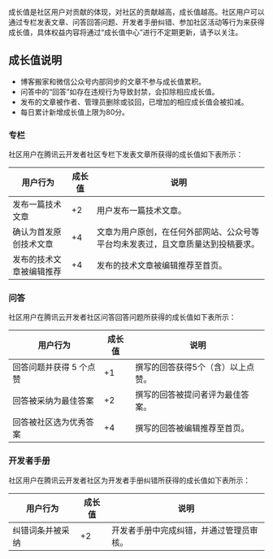 
成长值是社区用户对贡献的体现，对社区的贡献越高，成长值越高。社区用户可以通过专栏发表文章、问答回答问题、开发者手册纠错、参加社区活动等行为来获得成长值，具体权益内容将通过“成长值中心”进行不定期更新，请予以关注。

## 成长值说明
- 博客搬家和微信公众号内部同步的文章不参与成长值累积。
- 问答中的“回答”如存在违规行为导致封禁，会扣除相应成长值。
- 发布的文章被作者、管理员删除或驳回，已增加的相应成长值会被扣减。
- 每日累计新增成长值上限为80分。


### 专栏
社区用户在腾讯云开发者社区专栏下发表文章所获得的成长值如下表所示：

|  用户行为 |  成长值 | 说明  |
|------|---------|-------|
|  发布一篇技术文章 | +2  |  用户发布一篇技术文章。 |
|  确认为首发原创技术文章 | +4  |  文章为用户原创，在任何外部网站、公众号等平台均未发表过，且文章质量达到投稿要求。|
| 发布的技术文章被编辑推荐  | +4  |  发布的技术文章被编辑推荐至首页。 |


### 问答
社区用户在腾讯云开发者社区问答回答问题所获得的成长值如下表所示：

|  用户行为 |  成长值 | 说明  |
|------|---------|-------|
|  回答问题并获得 5 个点赞 | +1  |  撰写的回答获得5个（含）以上点赞。 |
|  回答被采纳为最佳答案 | +2 |  撰写的回答被提问者评为最佳答案。|
| 回答被社区选为优秀答案  | +4  |  撰写的回答被编辑推荐至首页。 |

### 开发者手册
社区用户在腾讯云开发者社区为开发者手册纠错所获得的成长值如下表所示：

|  用户行为 |  成长值 | 说明  |
|------|---------|-------|
|  纠错词条并被采纳 | +2  |  开发者手册中完成纠错，并通过管理员审核。 |
